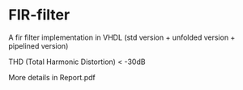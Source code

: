 # FIR-filter
A fir filter implementation in VHDL (std version + unfolded version + pipelined version)

THD (Total Harmonic Distortion) < -30dB

More details in Report.pdf

